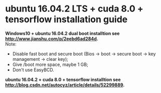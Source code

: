 # ubuntu 16.04.2 LTS + cuda 8.0 + tensorflow installation guide
**Windows10 + ubuntu 16.04.2 dual boot installtion see http://www.jianshu.com/p/2eebd6ad284d.**  
Note:  
* Disable fast boot and secure boot (Bios -> boot -> secure boot -> key management -> clear key);   
* Give /boot more space, maybe 1 GB;   
* Don't use EasyBCD.  
  
**ubuntu 16.04.2 + cuda 8.0 + tensorflow installtion see http://blog.csdn.net/autocyz/article/details/52299889.**  

